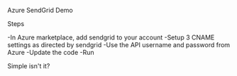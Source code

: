 Azure SendGrid Demo

Steps 

-In Azure marketplace, add sendgrid to your account
-Setup 3 CNAME settings as directed by sendgrid
-Use the API username and password from Azure
-Update the code
-Run

Simple isn't it?
